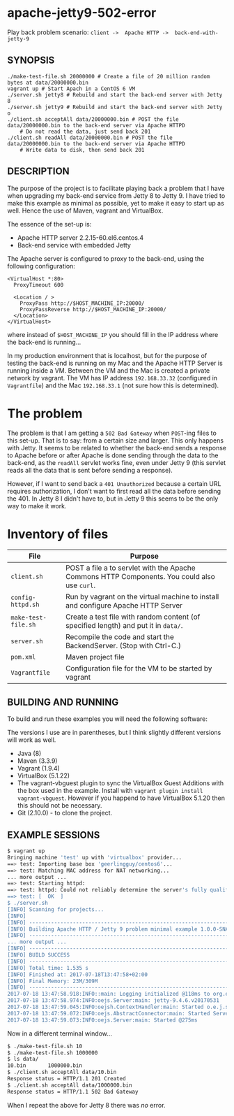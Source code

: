 apache-jetty9-502-error
=======================

Play back problem scenario: `client ->  Apache HTTP ->  back-end-with-jetty-9`

SYNOPSIS
--------

```
./make-test-file.sh 20000000 # Create a file of 20 million random bytes at data/20000000.bin
vagrant up # Start Apach in a CentOS 6 VM
./server.sh jetty8 # Rebuild and start the back-end server with Jetty 8
./server.sh jetty9 # Rebuild and start the back-end server with Jetty o
./client.sh acceptAll data/20000000.bin # POST the file data/20000000.bin to the back-end server via Apache HTTPD
    # Do not read the data, just send back 201
./client.sh readAll data/20000000.bin # POST the file data/20000000.bin to the back-end server via Apache HTTPD
    # Write data to disk, then send back 201
```

DESCRIPTION
-----------
The purpose of the project is to facilitate playing back a problem that I have when upgrading my back-end service
from Jetty 8 to Jetty 9. I have tried to make this example as minimal as possible, yet to make it easy to start up
as well. Hence the use of Maven, vagrant and VirtualBox. 

The essence of the set-up is:

* Apache HTTP server 2.2.15-60.el6.centos.4
* Back-end service with embedded Jetty 

The Apache server is configured to proxy to the back-end, using the following configuration:

```
<VirtualHost *:80>
  ProxyTimeout 600

  <Location / >
    ProxyPass http://$HOST_MACHINE_IP:20000/
    ProxyPassReverse http://$HOST_MACHINE_IP:20000/
  </Location>
</VirtualHost>
```

where instead of `$HOST_MACHINE_IP` you should fill in the IP address where the back-end is running... 

In my production environment that is localhost, but for the purpose of testing the back-end is running on my Mac and 
the Apache HTTP Server is running inside a VM. Between the VM and the Mac is created a private network by vagrant. The
VM has IP address `192.168.33.32` (configured in `Vagrantfile`) and the Mac `192.168.33.1` (not sure how this is
determined).

# The problem
The problem is that I am getting a `502 Bad Gateway` when `POST`-ing files to this set-up. That is to say: from a certain
size and larger. This only happens with Jetty. It seems to be related to whether the back-end sends a response to Apache
before or after Apache is done sending through the data to the back-end, as the `readAll` servlet works fine, even under
Jetty 9 (this servlet reads all the data that is sent before sending a response).

However, if I want to send back a `401 Unauthorized` because a certain URL requires authorization, I don't want to first
read all the data before sending the 401. In Jetty 8 I didn't have to, but in Jetty 9 this seems to be the only way to 
make it work.

# Inventory of files

| File                      | Purpose
|---------------------------|------------------------------------------------------------------------------------------
| `client.sh`               | POST a file a to servlet with the Apache Commons HTTP Components. You could also use `curl`.
| `config-httpd.sh`         | Run by vagrant on the virtual machine to install and configure Apache HTTP Server
| `make-test-file.sh`       | Create a test file with random content (of specified length) and put it in `data/`.
| `server.sh`               | Recompile the code and start the BackendServer. (Stop with Ctrl-C.) 
| `pom.xml`                 | Maven project file
| `Vagrantfile`             | Configuration file for the VM to be started by vagrant


BUILDING AND RUNNING
--------------------
To build and run these examples you will need the following software:

The versions I use are in parentheses, but I think slightly different versions will work as well.
* Java (8)
* Maven (3.3.9)
* Vagrant (1.9.4)
* VirtualBox (5.1.22)
* The vagrant-vbguest plugin to sync the VirtualBox Guest Additions with the box used in the
  example. Install with `vagrant plugin install vagrant-vbguest`. However if you happend to
  have VirtualBox 5.1.20 then this should not be necessary.
* Git (2.10.0) - to clone the project.

EXAMPLE SESSIONS
----------------
```bash
$ vagrant up
Bringing machine 'test' up with 'virtualbox' provider...
==> test: Importing base box 'geerlingguy/centos6'...
==> test: Matching MAC address for NAT networking...
... more output ...
==> test: Starting httpd:
==> test: httpd: Could not reliably determine the server's fully qualified domain name, using 127.0.0.1 for ServerName
==> test: [  OK  ]
$ ./server.sh
[INFO] Scanning for projects...
[INFO]
[INFO] ------------------------------------------------------------------------
[INFO] Building Apache HTTP / Jetty 9 problem minimal example 1.0.0-SNAPSHOT
[INFO] ------------------------------------------------------------------------ 
... more output ...
[INFO] ------------------------------------------------------------------------
[INFO] BUILD SUCCESS
[INFO] ------------------------------------------------------------------------
[INFO] Total time: 1.535 s
[INFO] Finished at: 2017-07-18T13:47:58+02:00
[INFO] Final Memory: 23M/309M
[INFO] ------------------------------------------------------------------------
2017-07-18 13:47:58.918:INFO::main: Logging initialized @118ms to org.eclipse.jetty.util.log.StdErrLog
2017-07-18 13:47:58.974:INFO:oejs.Server:main: jetty-9.4.6.v20170531
2017-07-18 13:47:59.045:INFO:oejsh.ContextHandler:main: Started o.e.j.s.ServletContextHandler@33e5ccce{/,null,AVAILABLE}
2017-07-18 13:47:59.072:INFO:oejs.AbstractConnector:main: Started ServerConnector@282ba1e{HTTP/1.1,[http/1.1]}{0.0.0.0:20000}
2017-07-18 13:47:59.073:INFO:oejs.Server:main: Started @275ms
```

Now in a different terminal window...
```bash
$ ./make-test-file.sh 10
$ ./make-test-file.sh 1000000
$ ls data/
10.bin       1000000.bin
$ ./client.sh acceptAll data/10.bin
Response status = HTTP/1.1 201 Created
$ ./client.sh acceptAll data/1000000.bin
Response status = HTTP/1.1 502 Bad Gateway
```

When I repeat the above for Jetty 8 there was *no* error.

